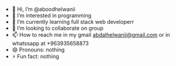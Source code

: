 - 👋 Hi, I’m @aboodhelwanii
- 👀 I’m interested in programming 
- 🌱 I’m currently learning full stack web developerr
- 💞️ I’m looking to collaborate on group
- 📫 How to reach me in my gmail abdalhelwanii@gmail.com or in whatssapp at +963935658873
- 😄 Pronouns: nothing
- ⚡ Fun fact: nothing

<!---
aboodhelwanii/aboodhelwanii is a ✨ special ✨ repository because its `README.md` (this file) appears on your GitHub profile.
You can click the Preview link to take a look at your changes.
--->
